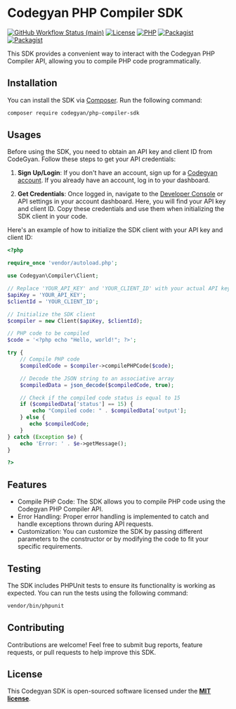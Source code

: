 # Codegyan PHP Compiler SDK

<a href="https://github.com/thecodegyan/php-compiler-sdk/actions"><img alt="GitHub Workflow Status (main)" src="https://img.shields.io/github/actions/workflow/status/openai-php/client/tests.yml?branch=main&label=tests&style=round-square"></a>
[![License](https://img.shields.io/badge/license-MIT-blue.svg)](LICENSE.txt)
[![PHP](https://img.shields.io/badge/php-%5E8.1.0-blue)](https://www.php.net/)
[![Packagist](https://img.shields.io/packagist/v/codegyan/php-compiler-sdk)](https://packagist.org/packages/codegyan/php-compiler-sdk)
[![Packagist](https://img.shields.io/packagist/dt/codegyan/php-compiler-sdk)](https://packagist.org/packages/codegyan/php-compiler-sdk)


This SDK provides a convenient way to interact with the Codegyan PHP Compiler API, allowing you to compile PHP code programmatically.

## Installation

You can install the SDK via [Composer](https://getcomposer.org/). Run the following command:

```bash
composer require codegyan/php-compiler-sdk
```

## Usages
Before using the SDK, you need to obtain an API key and client ID from CodeGyan. Follow these steps to get your API credentials:

1. **Sign Up/Login**: If you don't have an account, sign up for a [Codegyan account](https://www.codegyan.in/). If you already have an account, log in to your dashboard.

2. **Get Credentials**: Once logged in, navigate to the [Developer Console](https://developer.codegyan.in/) or API settings in your account dashboard. Here, you will find your API key and client ID. Copy these credentials and use them when initializing the SDK client in your code.

Here's an example of how to initialize the SDK client with your API key and client ID:


```php
<?php

require_once 'vendor/autoload.php';

use Codegyan\Compiler\Client;

// Replace 'YOUR_API_KEY' and 'YOUR_CLIENT_ID' with your actual API key and client ID
$apiKey = 'YOUR_API_KEY';
$clientId = 'YOUR_CLIENT_ID';

// Initialize the SDK client
$compiler = new Client($apiKey, $clientId);

// PHP code to be compiled
$code = '<?php echo "Hello, world!"; ?>';

try {
    // Compile PHP code
    $compiledCode = $compiler->compilePHPCode($code);

    // Decode the JSON string to an associative array
    $compiledData = json_decode($compiledCode, true);

    // Check if the compiled code status is equal to 15
    if ($compiledData['status'] == 15) {
        echo "Compiled code: " . $compiledData['output'];
    } else {
       echo $compiledCode;
    }
} catch (Exception $e) {
    echo 'Error: ' . $e->getMessage();
}

?>
```

## Features

- Compile PHP Code: The SDK allows you to compile PHP code using the Codegyan PHP Compiler API.
- Error Handling: Proper error handling is implemented to catch and handle exceptions thrown during API requests.
- Customization: You can customize the SDK by passing different parameters to the constructor or by modifying the code to fit your specific requirements.

## Testing

The SDK includes PHPUnit tests to ensure its functionality is working as expected. You can run the tests using the following command:

```bash
vendor/bin/phpunit
```

## Contributing
Contributions are welcome! Feel free to submit bug reports, feature requests, or pull requests to help improve this SDK.

## License
This Codegyan SDK is open-sourced software licensed under the **[MIT license](https://opensource.org/licenses/MIT)**.
